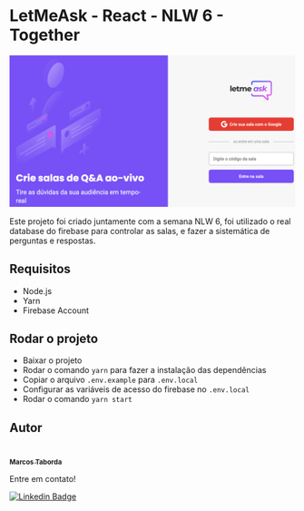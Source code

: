 # LetMeAsk - React - NLW 6 - Together

![SignUp Mobile](images/print.png)

Este projeto foi criado juntamente com a semana NLW 6, foi utilizado o real database do firebase para controlar as salas, e fazer a sistemática de perguntas e respostas.

## Requisitos

- Node.js
- Yarn
- Firebase Account

## Rodar o projeto

- Baixar o projeto
- Rodar o comando `yarn` para fazer a instalação das dependências
- Copiar o arquivo `.env.example` para `.env.local`
- Configurar as variáveis de acesso do firebase no `.env.local`
- Rodar o comando `yarn start`

## Autor

<a href="https://github.com/marcostaborda/">
 <img style="border-radius: 50%;" src="https://avatars.githubusercontent.com/u/15224426?v=4" width="100px;" alt=""/>
 <br />
 <sub><b>Marcos Taborda</b></sub></a> <a href="https://github.com/marcostaborda/" title="Rocketseat"></a>

Entre em contato!

[![Linkedin Badge](https://img.shields.io/badge/-MarcosTaborda-blue?style=flat-square&logo=Linkedin&logoColor=white&link=https://www.linkedin.com/in/tabordamarcos/)](https://www.linkedin.com/in/tabordamarcos/)
